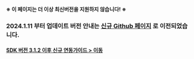 **※ 이 페이지는 더 이상 최신버전을 지원하지 않습니다! ※**

### 2024.1.11 부터 업데이트 버전 안내는 [신규 Github 페이지](https://github.com/rnd-adforus/GreenpSDK_Android/tree/ForExtend) 로 이전되었습니다. 

#### [SDK 버전 3.1.2 이후 신규 연동가이드 > 이동](https://github.com/rnd-adforus/GreenpSDK_Android/wiki/Greenp-Offerwall-Android-v3-For-Extend-%EC%97%B0%EB%8F%99%EA%B0%80%EC%9D%B4%EB%93%9C) 
